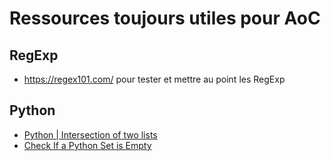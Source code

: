 # Ressources toujours utiles pour AoC

## RegExp

* https://regex101.com/ pour tester et mettre au point les RegExp

## Python

* [Python | Intersection of two lists](https://www.geeksforgeeks.org/python-intersection-two-lists/)
* [Check If a Python Set is Empty](https://www.geeksforgeeks.org/check-if-a-python-set-is-empty/)
